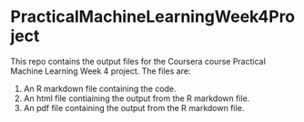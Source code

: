 # PracticalMachineLearningWeek4Project

This repo contains the output files for the Coursera course Practical Machine Learning Week 4 project.  The files are:

1. An R markdown file containing the code.
2. An html file contiaining the output from the R markdown file.
3. An pdf file containing the output from the R markdown file.
